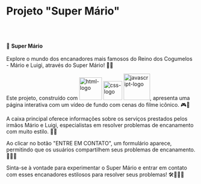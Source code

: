 <h1>Projeto "Super Mário"</h1>
<br>
<br>
<p>🔧 <b>Super Mário</b>
  <br>
  <br>
Explore o mundo dos encanadores mais famosos do Reino dos Cogumelos - Mário e Luigi, através do Super Mário! 🍄✨

Este projeto, construído com <img src="https://img.shields.io/badge/HTML5-E34F26?style=for-the-badge&logo=html5&logoColor=white" alt="html-logo" width="60"/>  <img src="https://img.shields.io/badge/CSS3-1572B6?style=for-the-badge&logo=css3&logoColor=white" alt="css-logo" width="50"/> <img width="70" src="https://img.shields.io/badge/JavaScript-F7DF1E?style=for-the-badge&logo=javascript&logoColor=black" alt="javascript-logo"/>, apresenta uma página interativa com um vídeo de fundo com cenas do filme icônico. 🎮🚰

A caixa principal oferece informações sobre os serviços prestados pelos irmãos Mário e Luigi, especialistas em resolver problemas de encanamento com muito estilo. 💼💦

Ao clicar no botão "ENTRE EM CONTATO", um formulário aparece, permitindo que os usuários compartilhem seus problemas de encanamento. 🕵️‍♂️💧

Sinta-se à vontade para experimentar o Super Mário e entrar em contato com esses encanadores estilosos para resolver seus problemas! 🛠️👨‍🔧🔧</p>

